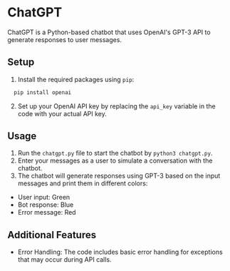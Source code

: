 # ChatGPT

ChatGPT is a Python-based chatbot that uses OpenAI's GPT-3 API to generate responses to user messages.

## Setup

1. Install the required packages using `pip`:

```bash
  pip install openai
```

2. Set up your OpenAI API key by replacing the `api_key` variable in the code with your actual API key.

## Usage

1. Run the `chatgpt.py` file to start the chatbot by `python3 chatgpt.py`.
2. Enter your messages as a user to simulate a conversation with the chatbot.
3. The chatbot will generate responses using GPT-3 based on the input messages and print them in different colors:
  - User input: Green
  - Bot response: Blue
  - Error message: Red

## Additional Features

- Error Handling: The code includes basic error handling for exceptions that may occur during API calls.

